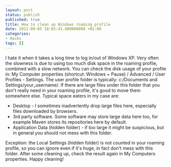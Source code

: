 ```yaml
---
layout: post
status: publish
published: true
title: How to clean up Windows roaming profile
date: 2011-09-05 18:03:41.000000000 +02:00
categories:
- Hacks
tags: []
---
```

I hate it when it takes a long time to log in/out of Windows XP. Very often the slowness is due to using too much disk space in the roaming profile, combined with a slow network. You can check the disk usage of your profile in: My Computer properties (shortcut: Windows + Pause) / Advanced / User Profiles - Settings. The user profile folder is typically: c:/Documents and Settings/your_username/. If there are large files under this folder that you don't really need in your roaming profile, it's good to move them somewhere else. Typical space eaters in my case are:
<ul>
	<li>Desktop - I sometimes inadvertently drop large files here, especially files downloaded by browsers.</li>
	<li>3rd party software. Some software may store large data here too, for example Maven stores its repositories here by default.</li>
	<li>Application Data (hidden folder) - if too large it might be suspicious, but in general you should not mess with this folder.</li>
</ul>
Exception: the Local Settings (hidden folder) is not counted in your roaming profile, so you can ignore even if it's huge, in fact don't mess with this folder.
After some cleaning up, check the result again in My Computers properties. Happy cleaning!
